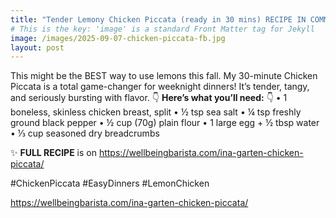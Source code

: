 ```yaml
---
title: "Tender Lemony Chicken Piccata (ready in 30 mins) RECIPE IN COMMENT"
# This is the key: 'image' is a standard Front Matter tag for Jekyll
image: /images/2025-09-07-chicken-piccata-fb.jpg
layout: post
---
```


This might be the BEST way to use lemons this fall. My 30-minute Chicken Piccata is a total game-changer for weeknight dinners! It’s tender, tangy, and seriously bursting with flavor.
👇 **Here’s what you’ll need:** 👇
• 1 boneless, skinless chicken breast, split
• ½ tsp sea salt
• ¼ tsp freshly ground black pepper
• ½ cup (70g) plain flour
• 1 large egg + ½ tbsp water
• ⅓ cup seasoned dry breadcrumbs

✨ **FULL RECIPE** is on  https://wellbeingbarista.com/ina-garten-chicken-piccata/

#ChickenPiccata #EasyDinners #LemonChicken

<!--url-->
https://wellbeingbarista.com/ina-garten-chicken-piccata/

